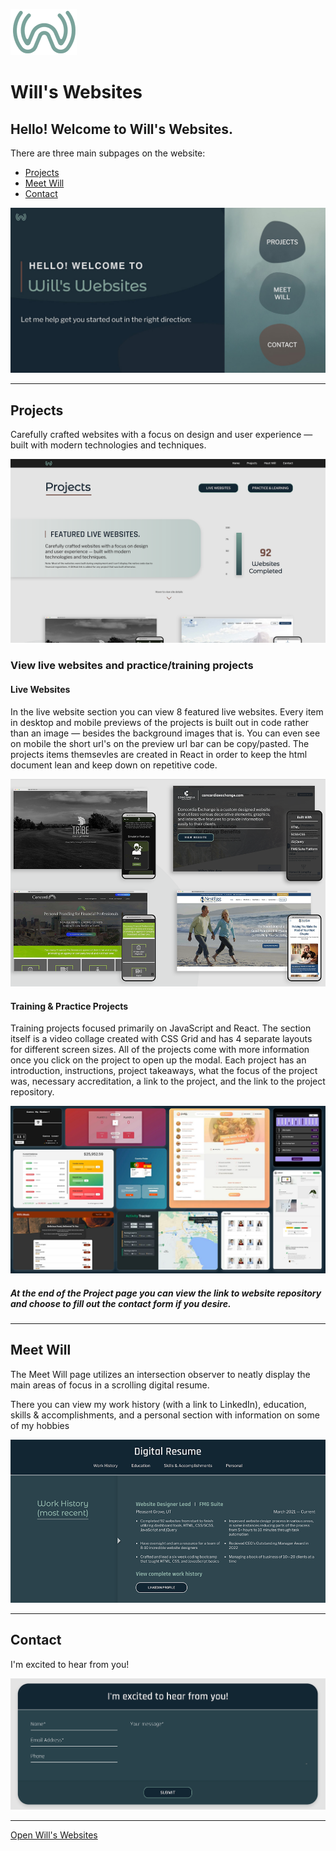 ![Will's Websites Logo Preview](./src/img/readme-preview/main-logo-preview.png)
# Will's Websites
## Hello! Welcome to Will's Websites. 

There are three main subpages on the website:
- [Projects](#projects)
- [Meet Will](#meet-will)
- [Contact](#contact)

![Will's Websites Home Page Preview](./src/img/social/home.jpg)

***
## Projects

Carefully crafted websites with a focus on design and user experience — built with modern technologies and techniques.

![Projects Page Preview](./src/img/readme-preview/projects-page-preview.png)


### View live websites and practice/training projects
#### Live Websites

In the live website section you can view 8 featured live websites. Every item in desktop and mobile previews of the projects is built out in code rather than an image — besides the background images that is. You can even see on mobile the short url's on the preview url bar can be copy/pasted. The projects items themsevles are created in React in order to keep the html document lean and keep down on repetitive code.

![Live Websites Preview](./src/img/readme-preview/live-websites-preview.png)

#### Training & Practice Projects

Training projects focused primarily on JavaScript and React. The section itself is a video collage created with CSS Grid and has 4 separate layouts for different screen sizes. All of the projects come with more information once you click on the project to open up the modal. Each project has an introduction, instructions, project takeaways, what the focus of the project was, necessary accreditation, a link to the project, and the link to the project repository.

![Training Projects Preview](./src/img/readme-preview/training-projects-preview.png)

##### At the end of the Project page you can view the link to website repository and choose to fill out the contact form if you desire.

***
## Meet Will

The Meet Will page utilizes an intersection observer to neatly display the main areas of focus in a scrolling digital resume.

There you can view my work history (with a link to LinkedIn), education, skills & accomplishments, and a personal section with information on some of my hobbies

![Meet Will Page Preview](./src/img/readme-preview/meet-will-preview.png)

***
## Contact

I'm excited to hear from you!

![Contact Page Preview](./src/img/readme-preview/contact-preview.png)

***
[Open Will's Websites](https://www.willswebsitesdesign.com)
